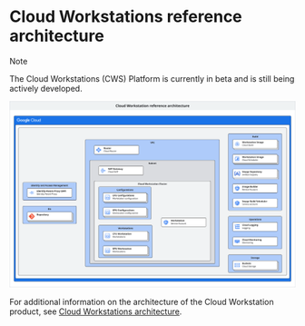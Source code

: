 # Cloud Workstations reference architecture

> [!NOTE]  
> The Cloud Workstations (CWS) Platform is currently in beta and is still being
> actively developed.

<!-- Source: https://gcpdraw.googleplex.com/diagrams/c0ed2f97-4cef-4d92-8b1a-4b008807d171 -->

![Reference Architecture](/docs/platforms/cws/images/reference_architecture.svg)

For additional information on the architecture of the Cloud Workstation product,
see
[Cloud Workstations architecture](https://cloud.google.com/workstations/docs/architecture).
